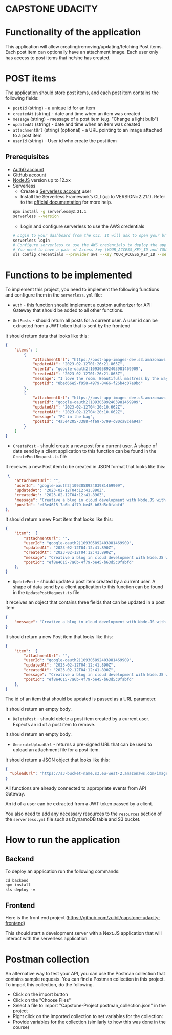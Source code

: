 # CAPSTONE UDACITY

# Functionality of the application

This application will allow creating/removing/updating/fetching Post items. Each post item can optionally have an attachment image. Each user only has access to post items that he/she has created.

# POST items

The application should store post items, and each post item contains the following fields:

* `postId` (string) - a unique id for an item
* `createdAt` (string) - date and time when an item was created
* `message` (string) - message of a post item (e.g. "Change a light bulb")
* `updatedAt` (string) - date and time when an item was created
* `attachmentUrl` (string) (optional) - a URL pointing to an image attached to a post item
* `userId` (string) - User id who create the post item

## Prerequisites

* <a href="https://manage.auth0.com/" target="_blank">Auth0 account</a>
* <a href="https://github.com" target="_blank">GitHub account</a>
* <a href="https://nodejs.org/en/download/package-manager/" target="_blank">NodeJS</a> version up to 12.xx 
* Serverless 
   * Create a <a href="https://dashboard.serverless.com/" target="_blank">Serverless account</a> user
   * Install the Serverless Framework’s CLI  (up to VERSION=2.21.1). Refer to the <a href="https://www.serverless.com/framework/docs/getting-started/" target="_blank">official documentation</a> for more help.
   ```bash
   npm install -g serverless@2.21.1
   serverless --version
   ```
   * Login and configure serverless to use the AWS credentials 
   ```bash
   # Login to your dashboard from the CLI. It will ask to open your browser and finish the process.
   serverless login
   # Configure serverless to use the AWS credentials to deploy the application
   # You need to have a pair of Access key (YOUR_ACCESS_KEY_ID and YOUR_SECRET_KEY) of an IAM user with Admin access permissions
   sls config credentials --provider aws --key YOUR_ACCESS_KEY_ID --secret YOUR_SECRET_KEY --profile serverless
   ```
   
# Functions to be implemented

To implement this project, you need to implement the following functions and configure them in the `serverless.yml` file:

* `Auth` - this function should implement a custom authorizer for API Gateway that should be added to all other functions.

* `GetPosts` - should return all posts for a current user. A user id can be extracted from a JWT token that is sent by the frontend

It should return data that looks like this:

```json
{
    "items": [
        {
            "attachmentUrl": "https://post-app-images-dev.s3.amazonaws.com/8bed66e5-f958-4979-8466-f26b4c07e9bd",
            "updatedAt": "2023-02-12T01:26:21.865Z",
            "userId": "google-oauth2|109305892403981469909",
            "createdAt": "2023-02-12T01:26:21.865Z",
            "message": "I love the room. Beautifull mastress by the way. plus jgjkbjkh ",
            "postId": "8bed66e5-f958-4979-8466-f26b4c07e9bd"
        },
        {
            "attachmentUrl": "https://post-app-images-dev.s3.amazonaws.com/4a5e4205-3388-4f69-b799-c80ca8cea94a",
            "userId": "google-oauth2|109305892403981469909",
            "updatedAt": "2023-02-12T04:20:10.662Z",
            "createdAt": "2023-02-12T04:20:10.662Z",
            "message": "PC in the bag",
            "postId": "4a5e4205-3388-4f69-b799-c80ca8cea94a"
        }
    ]
}
```

* `CreatePost` - should create a new post for a current user. A shape of data send by a client application to this function can be found in the `CreatePostRequest.ts` file

It receives a new Post item to be created in JSON format that looks like this:

```json
 {
    "attachmentUrl": "",
    "userId": "google-oauth2|109305892403981469909",
    "updatedAt": "2023-02-12T04:12:41.890Z",
    "createdAt": "2023-02-12T04:12:41.890Z",
    "message": "Creative a blog in cloud development with Node.JS with chatGTP",
    "postId": "ef8e4615-7a6b-4f79-be45-b63d5c0fabfd"
},
```

It should return a new Post item that looks like this:

```json
{
    "item":  {
        "attachmentUrl": "",
        "userId": "google-oauth2|109305892403981469909",
        "updatedAt": "2023-02-12T04:12:41.890Z",
        "createdAt": "2023-02-12T04:12:41.890Z",
        "message": "Creative a blog in cloud development with Node.JS with chatGTP",
        "postId": "ef8e4615-7a6b-4f79-be45-b63d5c0fabfd"
    },
}
```

* `UpdatePost` - should update a post item created by a current user. A shape of data send by a client application to this function can be found in the `UpdatePostRequest.ts` file

It receives an object that contains three fields that can be updated in a post item:

```json
{
    "message": "Creative a blog in cloud development with Node.JS with chatGTP 1.35"
}
```

It should return a new Post item that looks like this:

```json
{
    "item":  {
        "attachmentUrl": "",
        "userId": "google-oauth2|109305892403981469909",
        "updatedAt": "2023-02-12T04:12:41.890Z",
        "createdAt": "2023-02-12T04:12:41.890Z",
        "message": "Creative a blog in cloud development with Node.JS with chatGTP 1.35",
        "postId": "ef8e4615-7a6b-4f79-be45-b63d5c0fabfd"
    },
}
```

The id of an item that should be updated is passed as a URL parameter.

It should return an empty body.

* `DeletePost` - should delete a post item created by a current user. Expects an id of a post item to remove.

It should return an empty body.

* `GenerateUploadUrl` - returns a pre-signed URL that can be used to upload an attachment file for a post item.

It should return a JSON object that looks like this:

```json
{
  "uploadUrl": "https://s3-bucket-name.s3.eu-west-2.amazonaws.com/image.png"
}
```

All functions are already connected to appropriate events from API Gateway.

An id of a user can be extracted from a JWT token passed by a client.

You also need to add any necessary resources to the `resources` section of the `serverless.yml` file such as DynamoDB table and S3 bucket.

# How to run the application

## Backend

To deploy an application run the following commands:

```
cd backend
npm install
sls deploy -v
```

## Frontend

Here is the front end project (https://github.com/zulbil/capstone-udacity-frontend)

This should start a development server with a Next.JS application that will interact with the serverless application.

# Postman collection

An alternative way to test your API, you can use the Postman collection that contains sample requests. You can find a Postman collection in this project. To import this collection, do the following.

- Click on the import button
- Click on the "Choose Files"
- Select a file to import "Capstone-Project.postman_collection.json" in the project
- Right click on the imported collection to set variables for the collection:
- Provide variables for the collection (similarly to how this was done in the course)
